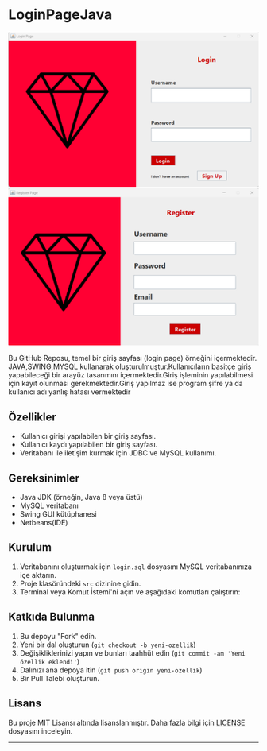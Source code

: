 # LoginPageJava
![Proje Örneği](images/loginPage.png) 
![Proje Örneği](images/registerPage.png)
<!-- Projeye ait bir ekran görüntüsü veya logo -->

Bu GitHub Reposu, temel bir giriş sayfası (login page) örneğini içermektedir. JAVA,SWING,MYSQL kullanarak oluşturulmuştur.Kullanıcıların basitçe giriş yapabileceği bir arayüz tasarımını içermektedir.Giriş işleminin yapılabilmesi için kayıt olunması gerekmektedir.Giriş yapılmaz ise program şifre ya da kullanıcı adı yanlış hatası vermektedir


## Özellikler

- Kullanıcı girişi yapılabilen bir giriş sayfası.
- Kullanıcı kaydı yapılabilen bir giriş sayfası.
- Veritabanı ile iletişim kurmak için JDBC ve MySQL kullanımı.

## Gereksinimler

- Java JDK (örneğin, Java 8 veya üstü)
- MySQL veritabanı
- Swing GUI kütüphanesi
- Netbeans(IDE)

## Kurulum

1. Veritabanını oluşturmak için `login.sql` dosyasını MySQL veritabanınıza içe aktarın.
2. Proje klasöründeki `src` dizinine gidin.
3. Terminal veya Komut İstemi'ni açın ve aşağıdaki komutları çalıştırın:


## Katkıda Bulunma

1. Bu depoyu "Fork" edin.
2. Yeni bir dal oluşturun (`git checkout -b yeni-ozellik`)
3. Değişikliklerinizi yapın ve bunları taahhüt edin (`git commit -am 'Yeni özellik eklendi'`)
4. Dalınızı ana depoya itin (`git push origin yeni-ozellik`)
5. Bir Pull Talebi oluşturun.

## Lisans

Bu proje MIT Lisansı altında lisanslanmıştır. Daha fazla bilgi için [LICENSE](LICENSE) dosyasını inceleyin.

---






